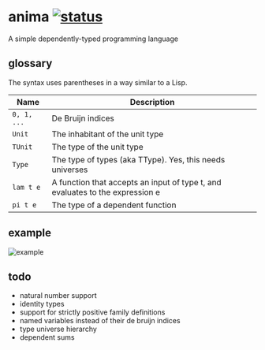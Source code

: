 anima [![status](https://secure.travis-ci.org/forestbelton/anima.png)](http://travis-ci.org/forestbelton/anima)
===

A simple dependently-typed programming language

glossary
--------

The syntax uses parentheses in a way similar to a Lisp.

| Name        | Description                                                                   |
| ----------- | ----------------------------------------------------------------------------- |
| `0, 1, ...` | De Bruijn indices                                                             |
| `Unit`      | The inhabitant of the unit type                                               |
| `TUnit`     | The type of the unit type                                                     |
| `Type`      | The type of types (aka TType). Yes, this needs universes                      |
| `lam t e`   | A function that accepts an input of type t, and evaluates to the expression e |
| `pi t e`    | The type of a dependent function                                              |

example
-------

![example](http://i.imgur.com/xuNfXRE.png)

todo
----

* natural number support
* identity types
* support for strictly positive family definitions
* named variables instead of their de bruijn indices
* type universe hierarchy
* dependent sums
